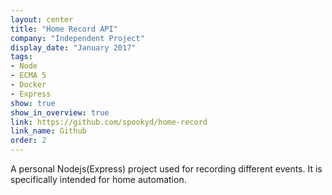 ```yaml
---
layout: center
title: "Home Record API"
company: "Independent Project"
display_date: "January 2017"
tags: 
- Node
- ECMA 5
- Docker
- Express
show: true
show_in_overview: true
link: https://github.com/spookyd/home-record
link_name: Github
order: 2
---
```


A personal Nodejs(Express) project used for recording different events. 
It is specifically intended for home automation.